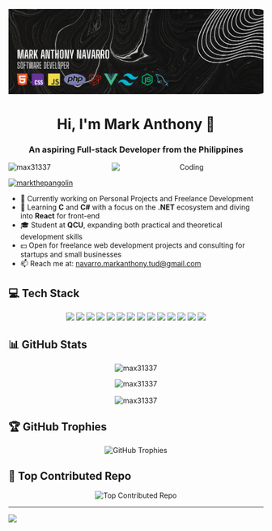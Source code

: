 ![MasterHead](https://github.com/max31337/max31337/raw/main/assets/my-banner-image.png)

<h1 align="center">Hi, I'm Mark Anthony 👋</h1>
<h3 align="center">An aspiring Full-stack Developer from the Philippines</h3>

<p align="center">
  <img align="right" alt="Coding" width="300" src="https://media.tenor.com/YUzRkMOL-3EAAAAM/programming-computer-frog.gif">
</p>

<p align="left">
  <img src="https://komarev.com/ghpvc/?username=max31337&label=Profile%20views&color=0e75b6&style=flat" alt="max31337" />
</p>

<p align="left">
  <a href="https://twitter.com/markthepangolin" target="_blank">
    <img src="https://img.shields.io/twitter/follow/markthepangolin?logo=twitter&style=for-the-badge" alt="markthepangolin" />
  </a>
</p>

- 🔭 Currently working on Personal Projects and Freelance Development
- 🌱 Learning **C** and **C#** with a focus on the **.NET** ecosystem and diving into **React** for front-end
- 🎓 Student at **QCU**, expanding both practical and theoretical development skills
- 💵 Open for freelance web development projects and consulting for startups and small businesses
- 📫 Reach me at: navarro.markanthony.tud@gmail.com

## 💻 Tech Stack
<p align="center">
  <img src="https://img.shields.io/badge/html5-%23E34F26.svg?style=for-the-badge&logo=html5&logoColor=white" />
  <img src="https://img.shields.io/badge/css3-%231572B6.svg?style=for-the-badge&logo=css3&logoColor=white" />
  <img src="https://img.shields.io/badge/javascript-%23323330.svg?style=for-the-badge&logo=javascript&logoColor=%23F7DF1E" />
  <img src="https://img.shields.io/badge/vue.js-%2335495e.svg?style=for-the-badge&logo=vue.js&logoColor=%234FC08D" />
  <img src="https://img.shields.io/badge/node.js-%2343853D.svg?style=for-the-badge&logo=node.js&logoColor=white" />
  <img src="https://img.shields.io/badge/next.js-%23000000.svg?style=for-the-badge&logo=next.js&logoColor=white" />
  <img src="https://img.shields.io/badge/laravel-%23FF2D20.svg?style=for-the-badge&logo=laravel&logoColor=white" />
  <img src="https://img.shields.io/badge/tailwindcss-%2338B2AC.svg?style=for-the-badge&logo=tailwind-css&logoColor=white" />
  <img src="https://img.shields.io/badge/sql-%2300599C.svg?style=for-the-badge&logo=microsoft-sql-server&logoColor=white" />
  <img src="https://img.shields.io/badge/mysql-%2300f.svg?style=for-the-badge&logo=mysql&logoColor=white" />
  <img src="https://img.shields.io/badge/c%23-%23239120.svg?style=for-the-badge&logo=csharp&logoColor=white" />
  <img src="https://img.shields.io/badge/.NET-5C2D91?style=for-the-badge&logo=.net&logoColor=white" />
  <img src="https://img.shields.io/badge/alpinejs-white.svg?style=for-the-badge&logo=alpinedotjs&logoColor=%238BC0D0" />
  <img src="https://img.shields.io/badge/chart.js-F5788D.svg?style=for-the-badge&logo=chart.js&logoColor=white" />
</p>

## 📊 GitHub Stats
<p align="center">
  
<img src="https://github-readme-stats.vercel.app/api/top-langs?username=max31337&show_icons=true&locale=en&layout=compact&theme=dracula&cache_bust=20250702" alt="max31337" />

<p align="center">
  <img height="200px" src="https://github-readme-streak-stats.herokuapp.com/?user=max31337&theme=dracula" alt="max31337 " />
</p>

<p align="center">
  <img align="center" height="200px" width="455px" src="https://github-readme-stats.vercel.app/api?username=max31337&show_icons=true&locale=en&theme=dracula" alt="max31337" />
</p>


## 🏆 GitHub Trophies
<p align="center">
  <img src="https://github-profile-trophy.vercel.app/?username=max31337&theme=radical&no-frame=false&no-bg=true&margin-w=4" alt="GitHub Trophies" />
</p>


## 🚀 Top Contributed Repo
<p align="center">
  <img src="https://github-contributor-stats.vercel.app/api?username=max31337&limit=5&theme=dark&combine_all_yearly_contributions=true" alt="Top Contributed Repo" />
</p>

---

[![](https://visitcount.itsvg.in/api?id=max31337&icon=0&color=0)](https://visitcount.itsvg.in)
